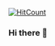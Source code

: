  [![HitCount](https://img.shields.io/endpoint?url=https%3A%2F%2Fhits.dwyl.com%2Fn0str%2Fn0str.json&label=Views&color=blue&cacheSeconds=300)](https://github.com/n0str)

### Hi there 👋

<!--
**n0str/n0str** is a ✨ _special_ ✨ repository because its `README.md` (this file) appears on your GitHub profile.

Here are some ideas to get you started:

- 🔭 I’m currently working on ...
- 🌱 I’m currently learning ...
- 👯 I’m looking to collaborate on ...
- 🤔 I’m looking for help with ...
- 💬 Ask me about ...
- 📫 How to reach me: ...
- 😄 Pronouns: ...
- ⚡ Fun fact: ...
-->

